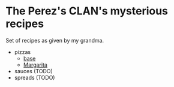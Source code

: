 # The Perez's CLAN's mysterious recipes

Set of recipes as given by my grandma.

- pizzas
    - [base](./pizzas/base.md)
    - [Margarita](./pizzas/margarita.md")
- sauces (TODO)
- spreads (TODO)
